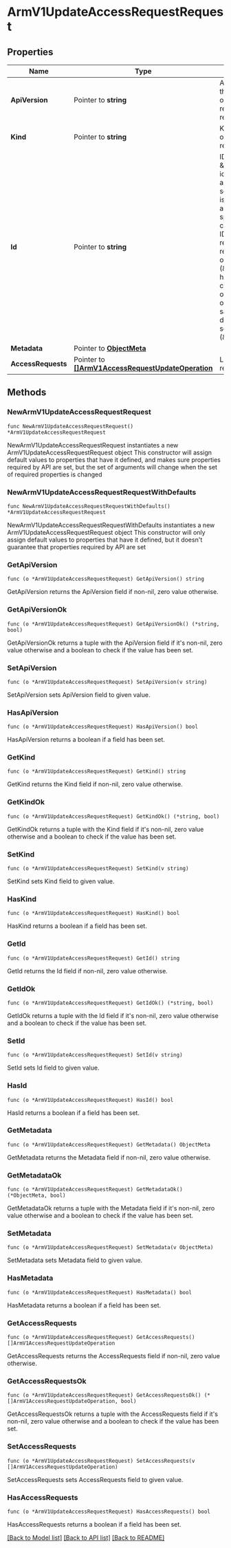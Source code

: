 # ArmV1UpdateAccessRequestRequest

## Properties

Name | Type | Description | Notes
------------ | ------------- | ------------- | -------------
**ApiVersion** | Pointer to **string** | APIVersion defines the schema version of this representation of a resource. | [optional] [readonly] 
**Kind** | Pointer to **string** | Kind defines the object this REST resource represents. | [optional] [readonly] 
**Id** | Pointer to **string** | ID is the \&quot;natural identifier\&quot; for an object within its scope/namespace; it is normally unique across time but not space. That is, you can assume that the ID will not be reclaimed and reused after an object is deleted (\&quot;time\&quot;); however, it may collide with IDs for other object &#x60;kinds&#x60; or objects of the same &#x60;kind&#x60; within a different scope/namespace (\&quot;space\&quot;). | [optional] [readonly] 
**Metadata** | Pointer to [**ObjectMeta**](ObjectMeta.md) |  | [optional] 
**AccessRequests** | Pointer to [**[]ArmV1AccessRequestUpdateOperation**](ArmV1AccessRequestUpdateOperation.md) | List of access requests | [optional] 

## Methods

### NewArmV1UpdateAccessRequestRequest

`func NewArmV1UpdateAccessRequestRequest() *ArmV1UpdateAccessRequestRequest`

NewArmV1UpdateAccessRequestRequest instantiates a new ArmV1UpdateAccessRequestRequest object
This constructor will assign default values to properties that have it defined,
and makes sure properties required by API are set, but the set of arguments
will change when the set of required properties is changed

### NewArmV1UpdateAccessRequestRequestWithDefaults

`func NewArmV1UpdateAccessRequestRequestWithDefaults() *ArmV1UpdateAccessRequestRequest`

NewArmV1UpdateAccessRequestRequestWithDefaults instantiates a new ArmV1UpdateAccessRequestRequest object
This constructor will only assign default values to properties that have it defined,
but it doesn't guarantee that properties required by API are set

### GetApiVersion

`func (o *ArmV1UpdateAccessRequestRequest) GetApiVersion() string`

GetApiVersion returns the ApiVersion field if non-nil, zero value otherwise.

### GetApiVersionOk

`func (o *ArmV1UpdateAccessRequestRequest) GetApiVersionOk() (*string, bool)`

GetApiVersionOk returns a tuple with the ApiVersion field if it's non-nil, zero value otherwise
and a boolean to check if the value has been set.

### SetApiVersion

`func (o *ArmV1UpdateAccessRequestRequest) SetApiVersion(v string)`

SetApiVersion sets ApiVersion field to given value.

### HasApiVersion

`func (o *ArmV1UpdateAccessRequestRequest) HasApiVersion() bool`

HasApiVersion returns a boolean if a field has been set.

### GetKind

`func (o *ArmV1UpdateAccessRequestRequest) GetKind() string`

GetKind returns the Kind field if non-nil, zero value otherwise.

### GetKindOk

`func (o *ArmV1UpdateAccessRequestRequest) GetKindOk() (*string, bool)`

GetKindOk returns a tuple with the Kind field if it's non-nil, zero value otherwise
and a boolean to check if the value has been set.

### SetKind

`func (o *ArmV1UpdateAccessRequestRequest) SetKind(v string)`

SetKind sets Kind field to given value.

### HasKind

`func (o *ArmV1UpdateAccessRequestRequest) HasKind() bool`

HasKind returns a boolean if a field has been set.

### GetId

`func (o *ArmV1UpdateAccessRequestRequest) GetId() string`

GetId returns the Id field if non-nil, zero value otherwise.

### GetIdOk

`func (o *ArmV1UpdateAccessRequestRequest) GetIdOk() (*string, bool)`

GetIdOk returns a tuple with the Id field if it's non-nil, zero value otherwise
and a boolean to check if the value has been set.

### SetId

`func (o *ArmV1UpdateAccessRequestRequest) SetId(v string)`

SetId sets Id field to given value.

### HasId

`func (o *ArmV1UpdateAccessRequestRequest) HasId() bool`

HasId returns a boolean if a field has been set.

### GetMetadata

`func (o *ArmV1UpdateAccessRequestRequest) GetMetadata() ObjectMeta`

GetMetadata returns the Metadata field if non-nil, zero value otherwise.

### GetMetadataOk

`func (o *ArmV1UpdateAccessRequestRequest) GetMetadataOk() (*ObjectMeta, bool)`

GetMetadataOk returns a tuple with the Metadata field if it's non-nil, zero value otherwise
and a boolean to check if the value has been set.

### SetMetadata

`func (o *ArmV1UpdateAccessRequestRequest) SetMetadata(v ObjectMeta)`

SetMetadata sets Metadata field to given value.

### HasMetadata

`func (o *ArmV1UpdateAccessRequestRequest) HasMetadata() bool`

HasMetadata returns a boolean if a field has been set.

### GetAccessRequests

`func (o *ArmV1UpdateAccessRequestRequest) GetAccessRequests() []ArmV1AccessRequestUpdateOperation`

GetAccessRequests returns the AccessRequests field if non-nil, zero value otherwise.

### GetAccessRequestsOk

`func (o *ArmV1UpdateAccessRequestRequest) GetAccessRequestsOk() (*[]ArmV1AccessRequestUpdateOperation, bool)`

GetAccessRequestsOk returns a tuple with the AccessRequests field if it's non-nil, zero value otherwise
and a boolean to check if the value has been set.

### SetAccessRequests

`func (o *ArmV1UpdateAccessRequestRequest) SetAccessRequests(v []ArmV1AccessRequestUpdateOperation)`

SetAccessRequests sets AccessRequests field to given value.

### HasAccessRequests

`func (o *ArmV1UpdateAccessRequestRequest) HasAccessRequests() bool`

HasAccessRequests returns a boolean if a field has been set.


[[Back to Model list]](../README.md#documentation-for-models) [[Back to API list]](../README.md#documentation-for-api-endpoints) [[Back to README]](../README.md)


